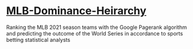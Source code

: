 # [MLB-Dominance-Heirarchy](https://github.com/bilan604/MLB-Dominance-Heirarchy/blob/main/Major_League_Baseball.pdf)
Ranking the MLB 2021 season teams with the Google Pagerank algorithm and predicting the outcome of the World Series in accordance to sports betting statistical analysts

